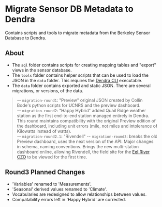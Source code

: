 # Migrate Sensor DB Metadata to Dendra

Contains scripts and tools to migrate metadata from the Berkeley Sensor Database to Dendra.


## About
- The `sql` folder contains scripts for creating mapping tables and "export" views in the sensor database.  
- The `tools` folder contains helper scripts that can be used to load the JSON in the `data` folder.  This requires the [Dendra CLI](https://github.com/DendraScience/dendra-cli) executable.  
- The `data` folder contains exported and static JSON.  There are several migrations, or versions, of the data.  
> -- `migration-round1`: "Preview" original JSON created by Collin Bode's python scripts for UCNRS and the preview dashboard.  
> -- `migration-round2`: "Happy Hybrid" added Quail Ridge weather station as the first end-to-end station managed entirely in Dendra.  This round maintains compatibility with the original Preview edition of the dashboard, including unit errors (mile, not miles and intolerance of Kilowatts instead of watts).    
> -- `migration-round2.1`: "Rivendell" 
> -- `migration-round3`: breaks the old Preview dashboard, uses the next version of the API.  Major changes in schema, naming conventions.  Brings the new multi-station dashboard online, allowing Rivendell, the field site for the [Eel River CZO](http://criticalzone.org/eel/) to be viewed for the first time.    

## Round3 Planned Changes
- 'Variables' renamed to 'Measurements'.  
- 'Seasonal' derived values renamed to 'Climate'.    
- Vocabularies are redesigned to allow relationships between values.   
- Compatability errors left in 'Happy Hybrid' are corrected.  


